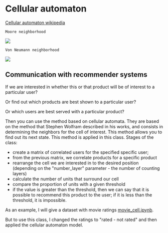# Cellular automaton
[Cellular automaton wikipedia](https://en.wikipedia.org/wiki/Cellular_automaton)

`Moore neighborhood`

![](https://miro.medium.com/max/376/1*6awbm7DQUsF-m0t01HewWw.png)

`Von Neumann neighborhood`

![](https://miro.medium.com/max/376/1*L7samnL35omszRTBvcXg-Q.png)

## Communication with recommender systems
If we are interested in whether this or that product will be of interest to a particular user?

Or find out which products are best shown to a particular user?

Or which users are best served with a particular product?

Then you can use the method based on cellular automata.
They are based on the method that Stephen Wolfram described in his works, and consists in determining the neighbors for the cell of interest. This method allows you to find out its next state.
This method is applied in this class.
Stages of the class:
- create a matrix of correlated users for the specified specific user;
- from the previous matrix, we correlate products for a specific product
- rearrange the cell we are interested in to the desired position (depending on the "number_layer" parameter - the number of counting layers)
- calculate the number of units that surround our cell
- compare the proportion of units with a given threshold
- if the value is greater than the threshold, then we can say that it is possible to recommend this product to the user; if it is less than the threshold, it is impossible.

As an example, I will give a dataset with movie ratings [movie_cell.jpynb](https://github.com/RyzhkovIlya/Cellular-automaton/blob/main/movie_cell.ipynb).

But to use this class, I changed the ratings to "rated - not rated" and then applied the cellular automaton model.
